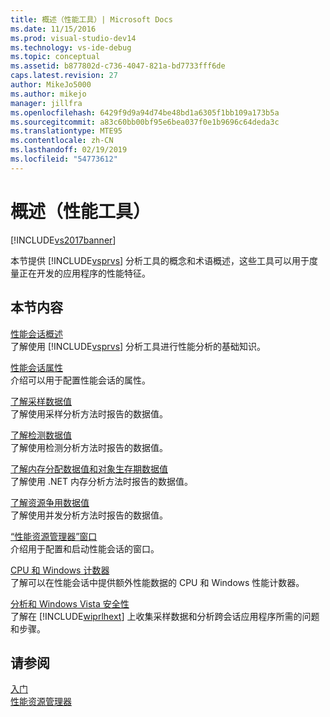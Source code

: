 ```yaml
---
title: 概述（性能工具）| Microsoft Docs
ms.date: 11/15/2016
ms.prod: visual-studio-dev14
ms.technology: vs-ide-debug
ms.topic: conceptual
ms.assetid: b877802d-c736-4047-821a-bd7733fff6de
caps.latest.revision: 27
author: MikeJo5000
ms.author: mikejo
manager: jillfra
ms.openlocfilehash: 6429f9d9a94d74be48bd1a6305f1bb109a173b5a
ms.sourcegitcommit: a83c60bb00bf95e6bea037f0e1b9696c64deda3c
ms.translationtype: MTE95
ms.contentlocale: zh-CN
ms.lasthandoff: 02/19/2019
ms.locfileid: "54773612"
---
```

# <a name="overviews-performance-tools"></a>概述（性能工具）
[!INCLUDE[vs2017banner](../includes/vs2017banner.md)]

本节提供 [!INCLUDE[vsprvs](../includes/vsprvs-md.md)] 分析工具的概念和术语概述，这些工具可以用于度量正在开发的应用程序的性能特征。  
  
## <a name="in-this-section"></a>本节内容  
 [性能会话概述](../profiling/performance-session-overview.md)  
 了解使用 [!INCLUDE[vsprvs](../includes/vsprvs-md.md)] 分析工具进行性能分析的基础知识。  
  
 [性能会话属性](../profiling/performance-session-properties.md)  
 介绍可以用于配置性能会话的属性。  
  
 [了解采样数据值](../profiling/understanding-sampling-data-values.md)  
 了解使用采样分析方法时报告的数据值。  
  
 [了解检测数据值](../profiling/understanding-instrumentation-data-values.md)  
 了解使用检测分析方法时报告的数据值。  
  
 [了解内存分配数据值和对象生存期数据值](../profiling/understanding-memory-allocation-and-object-lifetime-data-values.md)  
 了解使用 .NET 内存分析方法时报告的数据值。  
  
 [了解资源争用数据值](../profiling/understanding-resource-contention-data-values.md)  
 了解使用并发分析方法时报告的数据值。  
  
 [“性能资源管理器”窗口](../profiling/performance-explorer-window.md)  
 介绍用于配置和启动性能会话的窗口。  
  
 [CPU 和 Windows 计数器](../profiling/cpu-and-windows-counters.md)  
 了解可以在性能会话中提供额外性能数据的 CPU 和 Windows 性能计数器。  
  
 [分析和 Windows Vista 安全性](../profiling/profiling-and-windows-vista-security.md)  
 了解在 [!INCLUDE[wiprlhext](../includes/wiprlhext-md.md)] 上收集采样数据和分析跨会话应用程序所需的问题和步骤。  
  
## <a name="see-also"></a>请参阅  
 [入门](../profiling/getting-started-with-performance-tools.md)   
 [性能资源管理器](../profiling/performance-explorer.md)
